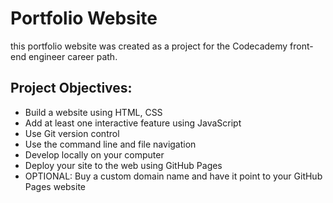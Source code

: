 Portfolio Website
=================

this portfolio website was created as a project for the Codecademy front-end engineer career path.

Project Objectives:
-------------------
- Build a website using HTML, CSS
- Add at least one interactive feature using JavaScript
- Use Git version control
- Use the command line and file navigation
- Develop locally on your computer
- Deploy your site to the web using GitHub Pages
- OPTIONAL: Buy a custom domain name and have it point to your GitHub Pages website

